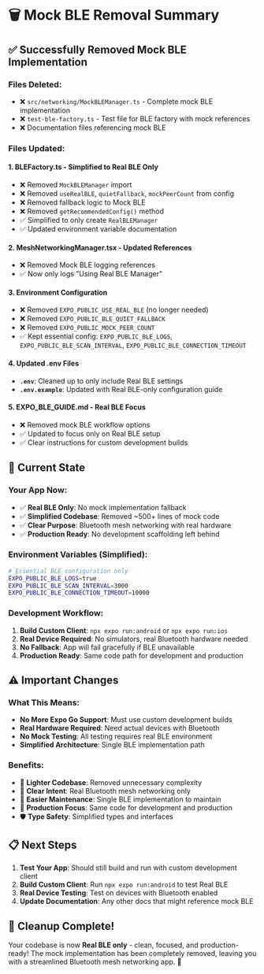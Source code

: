 # 🗑️ Mock BLE Removal Summary

## ✅ Successfully Removed Mock BLE Implementation

### Files Deleted:
- ❌ `src/networking/MockBLEManager.ts` - Complete mock BLE implementation
- ❌ `test-ble-factory.ts` - Test file for BLE factory with mock references
- ❌ Documentation files referencing mock BLE

### Files Updated:

#### 1. **BLEFactory.ts** - Simplified to Real BLE Only
- ❌ Removed `MockBLEManager` import
- ❌ Removed `useRealBLE`, `quietFallback`, `mockPeerCount` from config
- ❌ Removed fallback logic to Mock BLE
- ❌ Removed `getRecommendedConfig()` method
- ✅ Simplified to only create `RealBLEManager`
- ✅ Updated environment variable documentation

#### 2. **MeshNetworkingManager.tsx** - Updated References  
- ❌ Removed Mock BLE logging references
- ✅ Now only logs "Using Real BLE Manager"

#### 3. **Environment Configuration**
- ❌ Removed `EXPO_PUBLIC_USE_REAL_BLE` (no longer needed)
- ❌ Removed `EXPO_PUBLIC_BLE_QUIET_FALLBACK` 
- ❌ Removed `EXPO_PUBLIC_MOCK_PEER_COUNT`
- ✅ Kept essential config: `EXPO_PUBLIC_BLE_LOGS`, `EXPO_PUBLIC_BLE_SCAN_INTERVAL`, `EXPO_PUBLIC_BLE_CONNECTION_TIMEOUT`

#### 4. **Updated .env Files**
- **`.env`**: Cleaned up to only include Real BLE settings
- **`.env.example`**: Updated with Real BLE-only configuration guide

#### 5. **EXPO_BLE_GUIDE.md** - Real BLE Focus
- ❌ Removed mock BLE workflow options
- ✅ Updated to focus only on Real BLE setup
- ✅ Clear instructions for custom development builds

## 🎯 Current State

### Your App Now:
- ✅ **Real BLE Only**: No mock implementation fallback
- ✅ **Simplified Codebase**: Removed ~500+ lines of mock code
- ✅ **Clear Purpose**: Bluetooth mesh networking with real hardware
- ✅ **Production Ready**: No development scaffolding left behind

### Environment Variables (Simplified):
```bash
# Essential BLE configuration only
EXPO_PUBLIC_BLE_LOGS=true
EXPO_PUBLIC_BLE_SCAN_INTERVAL=3000  
EXPO_PUBLIC_BLE_CONNECTION_TIMEOUT=10000
```

### Development Workflow:
1. **Build Custom Client**: `npx expo run:android` or `npx expo run:ios`
2. **Real Device Required**: No simulators, real Bluetooth hardware needed
3. **No Fallback**: App will fail gracefully if BLE unavailable
4. **Production Ready**: Same code path for development and production

## ⚠️ Important Changes

### What This Means:
- **No More Expo Go Support**: Must use custom development builds
- **Real Hardware Required**: Need actual devices with Bluetooth
- **No Mock Testing**: All testing requires real BLE environment
- **Simplified Architecture**: Single BLE implementation path

### Benefits:
- 🚀 **Lighter Codebase**: Removed unnecessary complexity
- 🎯 **Clear Intent**: Real Bluetooth mesh networking only  
- 🔧 **Easier Maintenance**: Single BLE implementation to maintain
- 📱 **Production Focus**: Same code for development and production
- 🛡️ **Type Safety**: Simplified types and interfaces

## 📋 Next Steps

1. **Test Your App**: Should still build and run with custom development client
2. **Build Custom Client**: Run `npx expo run:android` to test Real BLE
3. **Real Device Testing**: Test on devices with Bluetooth enabled
4. **Update Documentation**: Any other docs that might reference mock BLE

## 🎉 Cleanup Complete!

Your codebase is now **Real BLE only** - clean, focused, and production-ready! The mock implementation has been completely removed, leaving you with a streamlined Bluetooth mesh networking app. 🚀